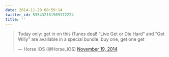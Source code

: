 ```yaml
---
date: 2014-11-20 08:59:14
twitter_id: 535432181909172224
title: ''
---
```


<blockquote class="twitter-tweet"><p lang="en" dir="ltr">Today only: get in on this iTunes deal! “Live Get or Die Hard” and “Get Willy” are available in a special bundle: buy one, get one get</p>&mdash; Horse iOS (@Horse_iOS) <a href="https://twitter.com/Horse_iOS/status/535201123947540482?ref_src=twsrc%5Etfw">November 19, 2014</a></blockquote>
<script async src="https://platform.twitter.com/widgets.js" charset="utf-8"></script>
